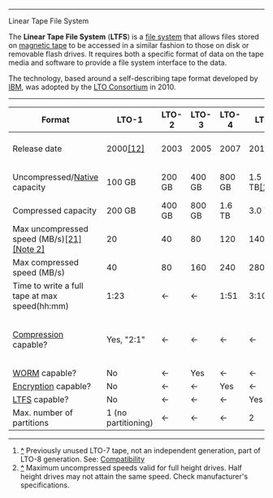   
---  
  
Linear Tape File System  
  
The  **Linear Tape File System**  (**LTFS**) is a  [file system](https://en.wikipedia.org/wiki/File_system "File system")  that allows files stored on  [magnetic tape](https://en.wikipedia.org/wiki/Magnetic_tape_data_storage "Magnetic tape data storage")  to be accessed in a similar fashion to those on disk or removable flash drives. It requires both a specific format of data on the tape media and software to provide a file system interface to the data.  
  
The technology, based around a self-describing tape format developed by  [IBM](https://en.wikipedia.org/wiki/IBM "IBM"), was adopted by the  [LTO Consortium](https://en.wikipedia.org/wiki/Linear_Tape-Open "Linear Tape-Open")  in 2010.  
  
---  
  
| Format | LTO-1 | LTO-2 | LTO-3 | LTO-4 |LTO-5 |LTO-6 |LTO-7 | _Type&nbsp;M&nbsp;(M8)&nbsp;[[Note 1]](https://en.wikipedia.org/wiki/Linear_Tape-Open#cite_note-12) | LTO-8 | LTO-9 | LTO-10 | LTO-11 | LTO-12 | LTO-13 | LTO-14 |  
|--|--|--|--|--|--|--|--|--|--|--|--|--|--|--|--|  
| Release date | 2000[[12]](https://en.wikipedia.org/wiki/Linear_Tape-Open#cite_note-First_million-13) | 2003 | 2005 | 2007 | 2010[[13]](https://en.wikipedia.org/wiki/Linear_Tape-Open#cite_note-LTO-5-14) | Dec. 2012[[14]](https://en.wikipedia.org/wiki/Linear_Tape-Open#cite_note-Bechtle-15) | Dec. 2015[[15]](https://en.wikipedia.org/wiki/Linear_Tape-Open#cite_note-LTO-7-16)[[16]](https://en.wikipedia.org/wiki/Linear_Tape-Open#cite_note-reglto7b-17)[[17]](https://en.wikipedia.org/wiki/Linear_Tape-Open#cite_note-lto7lic-18) | Dec. 2017 | <- | Sep. 2021[[18]](https://en.wikipedia.org/wiki/Linear_Tape-Open#cite_note-19) | _TBA_ | _TBA_ | _TBA_ | _TBA_ | _TBA_ |  
| Uncompressed/[Native](https://en.wikipedia.org/wiki/Native_capacity "Native capacity")  capacity | 100 GB | 200 GB | 400 GB | 800 GB | 1.5 TB[[19]](https://en.wikipedia.org/wiki/Linear_Tape-Open#cite_note-ltfs-20) | 2.5 TB[[20]](https://en.wikipedia.org/wiki/Linear_Tape-Open#cite_note-lto6pressrelease-21) | 6.0 TB[[17]](https://en.wikipedia.org/wiki/Linear_Tape-Open#cite_note-lto7lic-18)[[21]](https://en.wikipedia.org/wiki/Linear_Tape-Open#cite_note-ltogenerations-22) | 9 TB | 12 TB[[22]](https://en.wikipedia.org/wiki/Linear_Tape-Open#cite_note-Ts2280-23) | 18 TB[[23]](https://en.wikipedia.org/wiki/Linear_Tape-Open#cite_note-lto9rel-24)[[19]](https://en.wikipedia.org/wiki/Linear_Tape-Open#cite_note-ltfs-20)[[24]](https://en.wikipedia.org/wiki/Linear_Tape-Open#cite_note-lto910-25) | 36 TB[[25]](https://en.wikipedia.org/wiki/Linear_Tape-Open#cite_note-roadmap1120-26) | 72 TB[[25]](https://en.wikipedia.org/wiki/Linear_Tape-Open#cite_note-roadmap1120-26) | 144 TB[[25]](https://en.wikipedia.org/wiki/Linear_Tape-Open#cite_note-roadmap1120-26) | 288 TB[[25]](https://en.wikipedia.org/wiki/Linear_Tape-Open#cite_note-roadmap1120-26) | 576 TB[[25]](https://en.wikipedia.org/wiki/Linear_Tape-Open#cite_note-roadmap1120-26) |  
| Compressed capacity | 200 GB | 400 GB | 800 GB | 1.6 TB | 3.0 TB | 6.25 TB | 15 TB | 22.5 TB | 30 TB | 45 TB | 90 TB | 180 TB | 360 TB | 720 TB | 1,440 TB |  
| Max uncompressed speed (MB/s)[[21]](https://en.wikipedia.org/wiki/Linear_Tape-Open#cite_note-ltogenerations-22)[[Note 2]](https://en.wikipedia.org/wiki/Linear_Tape-Open#cite_note-27) | 20 | 40 | 80 | 120 | 140 | 160 | 300[[26]](https://en.wikipedia.org/wiki/Linear_Tape-Open#cite_note-reglto7a-28) | <- | 360 | 400 | _1,100_ | _TBA_ | _TBA_ | _TBA_ | _TBA_ |  
| Max compressed speed (MB/s) | 40 | 80 | 160 | 240 | 280 | 400 | 750 | <- | 900 | 1,000 | _2,750_ | _TBA_ | _TBA_ | _TBA_ | _TBA_ |  
| Time to write a full tape at max speed(hh:mm) | 1:23 | <- | <- | 1:51 | 3:10 | 4:20 | 5:33 | 8:20 | 9:16 | 12:30 | _12:07_ | _TBA_ | _TBA_ | _TBA_ | _TBA_ |  
| [Compression](https://en.wikipedia.org/wiki/Data_compression "Data compression")  capable? | Yes, "2:1" | <- | <- | <- | <- | Yes, "2.5:1" | <- | <- | <- | <- | Planned, "2.5:1"[[25]](https://en.wikipedia.org/wiki/Linear_Tape-Open#cite_note-roadmap1120-26)[[24]](https://en.wikipedia.org/wiki/Linear_Tape-Open#cite_note-lto910-25)[[27]](https://en.wikipedia.org/wiki/Linear_Tape-Open#cite_note-lto78-29) | <- | <- | <- | <- |  
| [WORM](https://en.wikipedia.org/wiki/Write_Once_Read_Many "Write Once Read Many")  capable? | No | <- | Yes | <- | <- | <- | <- | No | Yes | <- | Planned | <- | <- | <- | <- |  
| [Encryption](https://en.wikipedia.org/wiki/Encryption "Encryption")  capable? | No | <- | <- | Yes | <- | <- | <- | <- | <- | <- | Planned | <- | <- | <- | <- |  
| [LTFS](https://en.wikipedia.org/wiki/Linear_Tape_File_System "Linear Tape File System")  capable? | No | <- | <- | <- | Yes | <- | <- | <- | <- | <- | Planned | <- | <- | <- | <- |  
| Max. number of partitions | 1 (no partitioning) | <- | <- | <- | 2 | 4 | <- | <- | <- | <- | Planned | <- | <- | <- | <- |  
  
---  
  
1.  **[^](https://en.wikipedia.org/wiki/Linear_Tape-Open#cite_ref-12 "Jump up")**  Previously unused LTO-7 tape, not an independent generation, part of LTO-8 generation. See:  [Compatibility](https://en.wikipedia.org/wiki/Linear_Tape-Open#Compatibility)  
2.  **[^](https://en.wikipedia.org/wiki/Linear_Tape-Open#cite_ref-27 "Jump up")**  Maximum uncompressed speeds valid for full height drives. Half height drives may not attain the same speed. Check manufacturer's specifications.
